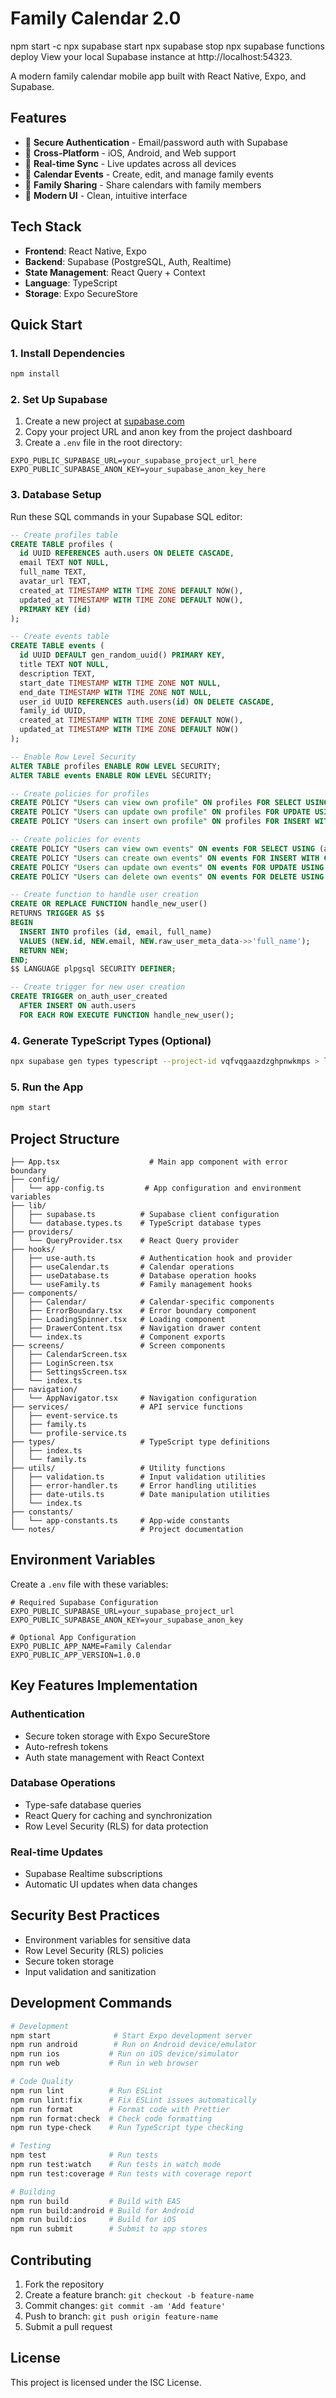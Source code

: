 # Family Calendar 2.0

npm start -c
npx supabase start
npx supabase stop
npx supabase functions deploy
View your local Supabase instance at http://localhost:54323.

A modern family calendar mobile app built with React Native, Expo, and Supabase.

## Features

- 🔐 **Secure Authentication** - Email/password auth with Supabase
- 📱 **Cross-Platform** - iOS, Android, and Web support
- 🔄 **Real-time Sync** - Live updates across all devices
- 📅 **Calendar Events** - Create, edit, and manage family events
- 👥 **Family Sharing** - Share calendars with family members
- 🎨 **Modern UI** - Clean, intuitive interface

## Tech Stack

- **Frontend**: React Native, Expo
- **Backend**: Supabase (PostgreSQL, Auth, Realtime)
- **State Management**: React Query + Context
- **Language**: TypeScript
- **Storage**: Expo SecureStore

## Quick Start

### 1. Install Dependencies

```bash
npm install
```

### 2. Set Up Supabase

1. Create a new project at [supabase.com](https://supabase.com)
2. Copy your project URL and anon key from the project dashboard
3. Create a `.env` file in the root directory:

```env
EXPO_PUBLIC_SUPABASE_URL=your_supabase_project_url_here
EXPO_PUBLIC_SUPABASE_ANON_KEY=your_supabase_anon_key_here
```

### 3. Database Setup

Run these SQL commands in your Supabase SQL editor:

```sql
-- Create profiles table
CREATE TABLE profiles (
  id UUID REFERENCES auth.users ON DELETE CASCADE,
  email TEXT NOT NULL,
  full_name TEXT,
  avatar_url TEXT,
  created_at TIMESTAMP WITH TIME ZONE DEFAULT NOW(),
  updated_at TIMESTAMP WITH TIME ZONE DEFAULT NOW(),
  PRIMARY KEY (id)
);

-- Create events table
CREATE TABLE events (
  id UUID DEFAULT gen_random_uuid() PRIMARY KEY,
  title TEXT NOT NULL,
  description TEXT,
  start_date TIMESTAMP WITH TIME ZONE NOT NULL,
  end_date TIMESTAMP WITH TIME ZONE NOT NULL,
  user_id UUID REFERENCES auth.users(id) ON DELETE CASCADE,
  family_id UUID,
  created_at TIMESTAMP WITH TIME ZONE DEFAULT NOW(),
  updated_at TIMESTAMP WITH TIME ZONE DEFAULT NOW()
);

-- Enable Row Level Security
ALTER TABLE profiles ENABLE ROW LEVEL SECURITY;
ALTER TABLE events ENABLE ROW LEVEL SECURITY;

-- Create policies for profiles
CREATE POLICY "Users can view own profile" ON profiles FOR SELECT USING (auth.uid() = id);
CREATE POLICY "Users can update own profile" ON profiles FOR UPDATE USING (auth.uid() = id);
CREATE POLICY "Users can insert own profile" ON profiles FOR INSERT WITH CHECK (auth.uid() = id);

-- Create policies for events
CREATE POLICY "Users can view own events" ON events FOR SELECT USING (auth.uid() = user_id);
CREATE POLICY "Users can create own events" ON events FOR INSERT WITH CHECK (auth.uid() = user_id);
CREATE POLICY "Users can update own events" ON events FOR UPDATE USING (auth.uid() = user_id);
CREATE POLICY "Users can delete own events" ON events FOR DELETE USING (auth.uid() = user_id);

-- Create function to handle user creation
CREATE OR REPLACE FUNCTION handle_new_user()
RETURNS TRIGGER AS $$
BEGIN
  INSERT INTO profiles (id, email, full_name)
  VALUES (NEW.id, NEW.email, NEW.raw_user_meta_data->>'full_name');
  RETURN NEW;
END;
$$ LANGUAGE plpgsql SECURITY DEFINER;

-- Create trigger for new user creation
CREATE TRIGGER on_auth_user_created
  AFTER INSERT ON auth.users
  FOR EACH ROW EXECUTE FUNCTION handle_new_user();
```

### 4. Generate TypeScript Types (Optional)

```bash
npx supabase gen types typescript --project-id vqfvqgaazdzghpnwkmps > lib/database.types.ts
```

### 5. Run the App

```bash
npm start
```

## Project Structure

```
├── App.tsx                    # Main app component with error boundary
├── config/
│   └── app-config.ts         # App configuration and environment variables
├── lib/
│   ├── supabase.ts          # Supabase client configuration
│   └── database.types.ts    # TypeScript database types
├── providers/
│   └── QueryProvider.tsx    # React Query provider
├── hooks/
│   ├── use-auth.ts          # Authentication hook and provider
│   ├── useCalendar.ts       # Calendar operations
│   ├── useDatabase.ts       # Database operation hooks
│   └── useFamily.ts         # Family management hooks
├── components/
│   ├── Calendar/            # Calendar-specific components
│   ├── ErrorBoundary.tsx    # Error boundary component
│   ├── LoadingSpinner.tsx   # Loading component
│   ├── DrawerContent.tsx    # Navigation drawer content
│   └── index.ts             # Component exports
├── screens/                 # Screen components
│   ├── CalendarScreen.tsx
│   ├── LoginScreen.tsx
│   ├── SettingsScreen.tsx
│   └── index.ts
├── navigation/
│   └── AppNavigator.tsx     # Navigation configuration
├── services/                # API service functions
│   ├── event-service.ts
│   ├── family.ts
│   └── profile-service.ts
├── types/                   # TypeScript type definitions
│   ├── index.ts
│   └── family.ts
├── utils/                   # Utility functions
│   ├── validation.ts        # Input validation utilities
│   ├── error-handler.ts     # Error handling utilities
│   ├── date-utils.ts        # Date manipulation utilities
│   └── index.ts
├── constants/
│   └── app-constants.ts     # App-wide constants
└── notes/                   # Project documentation
```

## Environment Variables

Create a `.env` file with these variables:

```env
# Required Supabase Configuration
EXPO_PUBLIC_SUPABASE_URL=your_supabase_project_url
EXPO_PUBLIC_SUPABASE_ANON_KEY=your_supabase_anon_key

# Optional App Configuration
EXPO_PUBLIC_APP_NAME=Family Calendar
EXPO_PUBLIC_APP_VERSION=1.0.0
```

## Key Features Implementation

### Authentication
- Secure token storage with Expo SecureStore
- Auto-refresh tokens
- Auth state management with React Context

### Database Operations
- Type-safe database queries
- React Query for caching and synchronization
- Row Level Security (RLS) for data protection

### Real-time Updates
- Supabase Realtime subscriptions
- Automatic UI updates when data changes

## Security Best Practices

- Environment variables for sensitive data
- Row Level Security (RLS) policies
- Secure token storage
- Input validation and sanitization

## Development Commands

```bash
# Development
npm start              # Start Expo development server
npm run android        # Run on Android device/emulator
npm run ios           # Run on iOS device/simulator
npm run web           # Run in web browser

# Code Quality
npm run lint          # Run ESLint
npm run lint:fix      # Fix ESLint issues automatically
npm run format        # Format code with Prettier
npm run format:check  # Check code formatting
npm run type-check    # Run TypeScript type checking

# Testing
npm test              # Run tests
npm run test:watch    # Run tests in watch mode
npm run test:coverage # Run tests with coverage report

# Building
npm run build         # Build with EAS
npm run build:android # Build for Android
npm run build:ios     # Build for iOS
npm run submit        # Submit to app stores
```

## Contributing

1. Fork the repository
2. Create a feature branch: `git checkout -b feature-name`
3. Commit changes: `git commit -am 'Add feature'`
4. Push to branch: `git push origin feature-name`
5. Submit a pull request

## License

This project is licensed under the ISC License. 